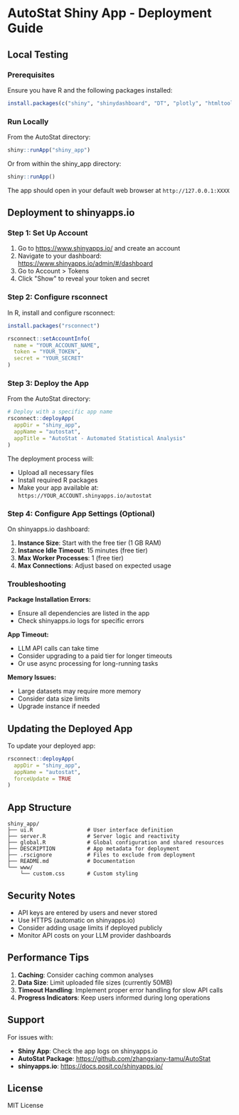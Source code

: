 # AutoStat Shiny App - Deployment Guide

## Local Testing

### Prerequisites
Ensure you have R and the following packages installed:

```r
install.packages(c("shiny", "shinydashboard", "DT", "plotly", "htmltools"))
```

### Run Locally

From the AutoStat directory:

```r
shiny::runApp("shiny_app")
```

Or from within the shiny_app directory:

```r
shiny::runApp()
```

The app should open in your default web browser at `http://127.0.0.1:XXXX`

## Deployment to shinyapps.io

### Step 1: Set Up Account

1. Go to https://www.shinyapps.io/ and create an account
2. Navigate to your dashboard: https://www.shinyapps.io/admin/#/dashboard
3. Go to Account > Tokens
4. Click "Show" to reveal your token and secret

### Step 2: Configure rsconnect

In R, install and configure rsconnect:

```r
install.packages("rsconnect")

rsconnect::setAccountInfo(
  name = "YOUR_ACCOUNT_NAME",
  token = "YOUR_TOKEN",
  secret = "YOUR_SECRET"
)
```

### Step 3: Deploy the App

From the AutoStat directory:

```r
# Deploy with a specific app name
rsconnect::deployApp(
  appDir = "shiny_app",
  appName = "autostat",
  appTitle = "AutoStat - Automated Statistical Analysis"
)
```

The deployment process will:
- Upload all necessary files
- Install required R packages
- Make your app available at: `https://YOUR_ACCOUNT.shinyapps.io/autostat`

### Step 4: Configure App Settings (Optional)

On shinyapps.io dashboard:

1. **Instance Size**: Start with the free tier (1 GB RAM)
2. **Instance Idle Timeout**: 15 minutes (free tier)
3. **Max Worker Processes**: 1 (free tier)
4. **Max Connections**: Adjust based on expected usage

### Troubleshooting

**Package Installation Errors:**
- Ensure all dependencies are listed in the app
- Check shinyapps.io logs for specific errors

**App Timeout:**
- LLM API calls can take time
- Consider upgrading to a paid tier for longer timeouts
- Or use async processing for long-running tasks

**Memory Issues:**
- Large datasets may require more memory
- Consider data size limits
- Upgrade instance if needed

## Updating the Deployed App

To update your deployed app:

```r
rsconnect::deployApp(
  appDir = "shiny_app",
  appName = "autostat",
  forceUpdate = TRUE
)
```

## App Structure

```
shiny_app/
├── ui.R                 # User interface definition
├── server.R             # Server logic and reactivity
├── global.R             # Global configuration and shared resources
├── DESCRIPTION          # App metadata for deployment
├── .rscignore           # Files to exclude from deployment
├── README.md            # Documentation
└── www/
    └── custom.css       # Custom styling
```

## Security Notes

- API keys are entered by users and never stored
- Use HTTPS (automatic on shinyapps.io)
- Consider adding usage limits if deployed publicly
- Monitor API costs on your LLM provider dashboards

## Performance Tips

1. **Caching**: Consider caching common analyses
2. **Data Size**: Limit uploaded file sizes (currently 50MB)
3. **Timeout Handling**: Implement proper error handling for slow API calls
4. **Progress Indicators**: Keep users informed during long operations

## Support

For issues with:
- **Shiny App**: Check the app logs on shinyapps.io
- **AutoStat Package**: https://github.com/zhangxiany-tamu/AutoStat
- **shinyapps.io**: https://docs.posit.co/shinyapps.io/

## License

MIT License
